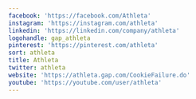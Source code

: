```yaml
---
facebook: 'https://facebook.com/Athleta'
instagram: 'https://instagram.com/athleta'
linkedin: 'https://linkedin.com/company/athleta'
logohandle: gap_athleta
pinterest: 'https://pinterest.com/athleta'
sort: athleta
title: Athleta
twitter: athleta
website: 'https://athleta.gap.com/CookieFailure.do'
youtube: 'https://youtube.com/user/athleta'
---
```

